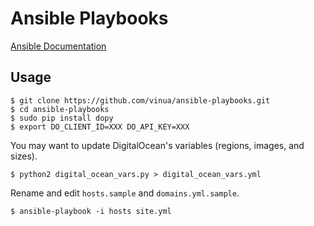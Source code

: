 Ansible Playbooks
=================

[Ansible Documentation][1]

[1]: http://docs.ansible.com/index.html


Usage
-----

    $ git clone https://github.com/vinua/ansible-playbooks.git
    $ cd ansible-playbooks
    $ sudo pip install dopy
    $ export DO_CLIENT_ID=XXX DO_API_KEY=XXX

You may want to update DigitalOcean's variables (regions, images, and sizes).

    $ python2 digital_ocean_vars.py > digital_ocean_vars.yml

Rename and edit `hosts.sample` and `domains.yml.sample`.

    $ ansible-playbook -i hosts site.yml
